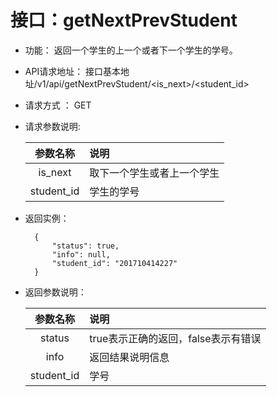 # 接口：getNextPrevStudent 
- 功能：
    返回一个学生的上一个或者下一个学生的学号。 
    
- API请求地址： 
    接口基本地址/v1/api/getNextPrevStudent/<is_next>/<student_id>

- 请求方式 ：
    GET

- 请求参数说明:        

  |参数名称|说明|
  |:---------:|:--------------------------------------------------------|
  |is_next|取下一个学生或者上一个学生|
  |student_id|学生的学号|
    
- 返回实例：

        {         
            "status": true,
            "info": null,    
            "student_id": "201710414227"
        }
 
- 返回参数说明：    
 
  |参数名称|说明|
  |:---------:|:--------------------------------------------------------|      
  |status|true表示正确的返回，false表示有错误|
  |info|返回结果说明信息|
  |student_id|学号|

